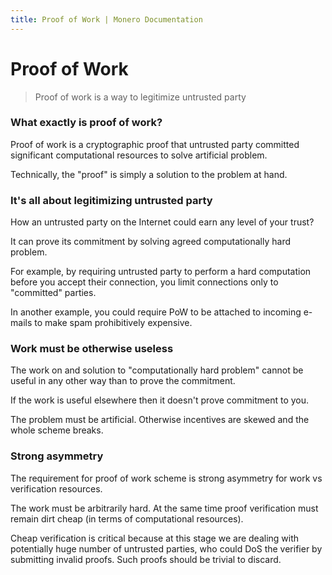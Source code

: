 ```yaml
---
title: Proof of Work | Monero Documentation
---
```

# Proof of Work

> Proof of work is a way to legitimize untrusted party

### What exactly is proof of work?

Proof of work is a cryptographic proof that untrusted party committed significant computational resources to solve artificial problem.

Technically, the "proof" is simply a solution to the problem at hand.

### It's all about legitimizing untrusted party

How an untrusted party on the Internet could earn any level of your trust?

It can prove its commitment by solving agreed computationally hard problem.

For example, by requiring untrusted party to perform a hard computation before you accept their connection, you limit connections only to "committed" parties.

In another example, you could require PoW to be attached to incoming e-mails to make spam prohibitively expensive.

### Work must be otherwise useless

The work on and solution to "computationally hard problem" cannot be useful in any other way than to prove the commitment.

If the work is useful elsewhere then it doesn't prove commitment to you.

The problem must be artificial. Otherwise incentives are skewed and the whole scheme breaks.

### Strong asymmetry

The requirement for proof of work scheme is strong asymmetry for work vs verification resources.

The work must be arbitrarily hard. At the same time proof verification must remain dirt cheap (in terms of computational resources).  

Cheap verification is critical because at this stage we are dealing with potentially huge number of untrusted parties,
who could DoS the verifier by submitting invalid proofs. Such proofs should be trivial to discard.
